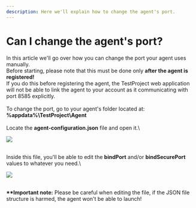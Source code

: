 ```yaml
---
description: Here we'll explain how to change the agent's port.
---
```


# Can I change the agent's port?

In this article we'll go over how you can change the port your agent uses manually.\
Before starting, please note that this must be done only **after the agent is registered!**\
If you do this before registering the agent, the TestProject web application will not be able to link the agent to your account as it communicating with port 8585 explicitly.\
\
To change the port, go to your agent's folder located at:\
**%appdata%\TestProject\Agent**\
\
Locate the **agent-configuration.json** file and open it.\


![](https://downloads.intercomcdn.com/i/o/189116238/37de9676f7cc64bccc9a6f5a/pic.png)

\
Inside this file, you'll be able to edit the **bindPort** and/or **bindSecurePort** values to whatever you need.\


![](https://downloads.intercomcdn.com/i/o/189116455/145ab87e95950d490395d069/pic2.png)

\
**\*\*Important note:** Please be careful when editing the file, if the JSON file structure is harmed, the agent won't be able to launch!
